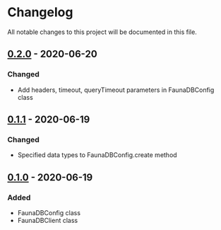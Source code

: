 # Changelog

All notable changes to this project will be documented in this file.

## [0.2.0] - 2020-06-20

### Changed

- Add headers, timeout, queryTimeout parameters in FaunaDBConfig class

## [0.1.1] - 2020-06-19

### Changed

- Specified data types to FaunaDBConfig.create method 

## [0.1.0] - 2020-06-19

### Added

- FaunaDBConfig class
- FaunaDBClient class

[0.2.0]: https://github.com/gavanitrate/faunadb-http-dart/compare/0.1.1...0.2.0
[0.1.1]: https://github.com/gavanitrate/faunadb-http-dart/compare/0.1.0...0.1.1
[0.1.0]: https://github.com/gavanitrate/faunadb-http-dart/releases/tag/0.1.0